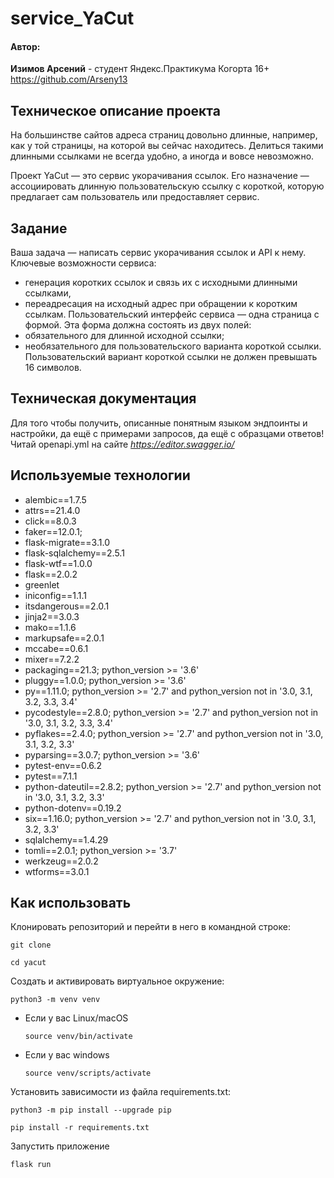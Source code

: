 # service_YaCut

<h4>Автор:</h4>

**Изимов Арсений**  - студент Яндекс.Практикума Когорта 16+
https://github.com/Arseny13


<h2>Техническое описание проекта</h2>
На большинстве сайтов адреса страниц довольно длинные, например, как у той страницы, на которой вы сейчас находитесь. Делиться такими длинными ссылками не всегда удобно, а иногда и вовсе невозможно. 

Проект YaCut — это сервис укорачивания ссылок. Его назначение — ассоциировать длинную пользовательскую ссылку с короткой, которую предлагает сам пользователь или предоставляет сервис.

<h2>Задание</h2>

Ваша задача — написать сервис укорачивания ссылок и API к нему. 
Ключевые возможности сервиса:
- генерация коротких ссылок и связь их с исходными длинными ссылками,
- переадресация на исходный адрес при обращении к коротким ссылкам.
Пользовательский интерфейс сервиса — одна страница с формой. Эта форма должна состоять из двух полей:
- обязательного для длинной исходной ссылки;
- необязательного для пользовательского варианта короткой ссылки.
Пользовательский вариант короткой ссылки не должен превышать 16 символов.

<h2>Техническая документация</h2>

Для того чтобы получить, описанные понятным языком эндпоинты и настройки, да ещё с примерами запросов, да ещё с образцами ответов! Читай openapi.yml на сайте 
_https://editor.swagger.io/_


<h2>Используемые технологии</h2>

- alembic==1.7.5
- attrs==21.4.0
- click==8.0.3
- faker==12.0.1;
- flask-migrate==3.1.0
- flask-sqlalchemy==2.5.1
- flask-wtf==1.0.0
- flask==2.0.2
- greenlet
- iniconfig==1.1.1
- itsdangerous==2.0.1
- jinja2==3.0.3
- mako==1.1.6
- markupsafe==2.0.1
- mccabe==0.6.1
- mixer==7.2.2
- packaging==21.3; python_version >= '3.6'
- pluggy==1.0.0; python_version >= '3.6'
- py==1.11.0; python_version >= '2.7' and python_version not in '3.0, 3.1, 3.2, 3.3, 3.4'
- pycodestyle==2.8.0; python_version >= '2.7' and python_version not in '3.0, 3.1, 3.2, 3.3, 3.4'
- pyflakes==2.4.0; python_version >= '2.7' and python_version not in '3.0, 3.1, 3.2, 3.3'
- pyparsing==3.0.7; python_version >= '3.6'
- pytest-env==0.6.2
- pytest==7.1.1
- python-dateutil==2.8.2; python_version >= '2.7' and python_version not in '3.0, 3.1, 3.2, 3.3'
- python-dotenv==0.19.2
- six==1.16.0; python_version >= '2.7' and python_version not in '3.0, 3.1, 3.2, 3.3'
- sqlalchemy==1.4.29
- tomli==2.0.1; python_version >= '3.7'
- werkzeug==2.0.2
- wtforms==3.0.1




<h2>Как использовать</h2>

Клонировать репозиторий и перейти в него в командной строке:

```
git clone 
```

```
cd yacut
```

Cоздать и активировать виртуальное окружение:

```
python3 -m venv venv
```

* Если у вас Linux/macOS

    ```
    source venv/bin/activate
    ```

* Если у вас windows

    ```
    source venv/scripts/activate
    ```

Установить зависимости из файла requirements.txt:

```
python3 -m pip install --upgrade pip
```

```
pip install -r requirements.txt
```

Запустить приложение 

```
flask run
```